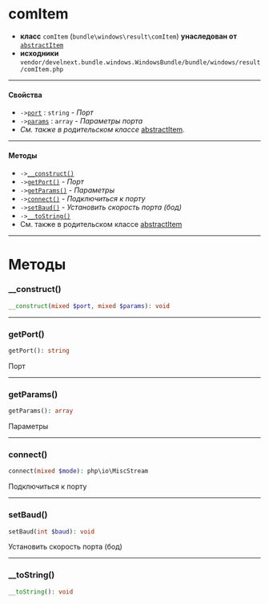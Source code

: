 # comItem

- **класс** `comItem` (`bundle\windows\result\comItem`) **унаследован от** [`abstractItem`](classes/bundle/windows/result/abstractItem.ru.md)
- **исходники** `vendor/develnext.bundle.windows.WindowsBundle/bundle/windows/result/comItem.php`

---

#### Свойства

- `->`[`port`](#prop-port) : `string` - _Порт_
- `->`[`params`](#prop-params) : `array` - _Параметры порта_
- *См. также в родительском классе* [abstractItem](classes/bundle/windows/result/abstractItem.ru.md).

---

#### Методы

- `->`[`__construct()`](#method-__construct)
- `->`[`getPort()`](#method-getport) - _Порт_
- `->`[`getParams()`](#method-getparams) - _Параметры_
- `->`[`connect()`](#method-connect) - _Подключиться к порту_
- `->`[`setBaud()`](#method-setbaud) - _Установить скорость порта (бод)_
- `->`[`__toString()`](#method-__tostring)
- См. также в родительском классе [abstractItem](classes/bundle/windows/result/abstractItem.ru.md)

---
# Методы

<a name="method-__construct"></a>

### __construct()
```php
__construct(mixed $port, mixed $params): void
```

---

<a name="method-getport"></a>

### getPort()
```php
getPort(): string
```
Порт

---

<a name="method-getparams"></a>

### getParams()
```php
getParams(): array
```
Параметры

---

<a name="method-connect"></a>

### connect()
```php
connect(mixed $mode): php\io\MiscStream
```
Подключиться к порту

---

<a name="method-setbaud"></a>

### setBaud()
```php
setBaud(int $baud): void
```
Установить скорость порта (бод)

---

<a name="method-__tostring"></a>

### __toString()
```php
__toString(): void
```